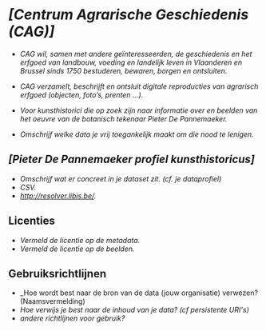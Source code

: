 # _[Centrum Agrarische Geschiedenis (CAG)]_
* _CAG wil, samen met andere geïnteresseerden, de geschiedenis en het erfgoed van landbouw, voeding en landelijk leven in Vlaanderen en Brussel sinds 1750 bestuderen, bewaren, borgen en ontsluiten._
* _CAG verzamelt, beschrijft en ontsluit digitale reproducties van agrarisch erfgoed (objecten, foto’s, prenten …)._

* _Voor kunsthistorici die op zoek zijn naar informatie over en beelden van het oeuvre van de botanisch tekenaar Pieter De Pannemaeker._
* _Omschrijf welke data je vrij toegankelijk maakt om die nood te lenigen._

## _[Pieter De Pannemaeker profiel kunsthistoricus]_
* _Omschrijf wat er concreet in je dataset zit. (cf. je dataprofiel)_
* _CSV._
* _http://resolver.libis.be/._

## Licenties
* _Vermeld de licentie op de metadata._
* _Vermeld de licentie op de beelden._

## Gebruiksrichtlijnen
* _Hoe wordt best naar de bron van de data (jouw organisatie) verwezen? (Naamsvermelding)
* _Hoe verwijs je best naar de inhoud van je data? (cf persistente URI's)_
* _andere richtlijnen voor gebruik?_

